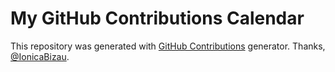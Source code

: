 My GitHub Contributions Calendar
================================
This repository was generated with [GitHub Contributions](https://github.com/IonicaBizau/github-contributions) generator. Thanks, [@IonicaBizau](https://github.com/IonicaBizau). 

